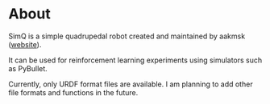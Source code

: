 # About
SimQ is a simple quadrupedal robot created and maintained by aakmsk ([website](https://hirobot.tech)).

It can be used for reinforcement learning experiments using simulators such as PyBullet.

Currently, only URDF format files are available.
I am planning to add other file formats and functions in the future.
